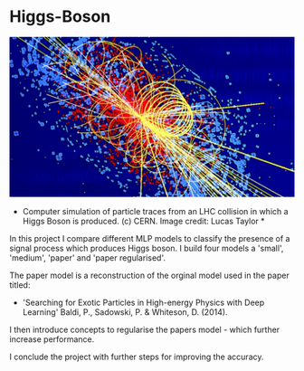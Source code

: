 # Higgs-Boson

![](Lucas-Higgs-CE0047H.jpg)
* Computer simulation of particle traces from an LHC collision in which a Higgs Boson is produced.  (c) CERN. Image credit: Lucas Taylor *

In this project I compare different MLP models to classify the presence of a signal process which produces Higgs boson. I build four models a 'small', 'medium', 'paper' and 'paper regularised'. 

The paper model is a reconstruction of the orginal model used in the paper titled:
* 'Searching for Exotic Particles in High-energy Physics with Deep Learning' Baldi, P., Sadowski, P. & Whiteson, D. (2014).

I then introduce concepts to regularise the papers model - which further increase performance.

I conclude the project with further steps for improving the accuracy.
